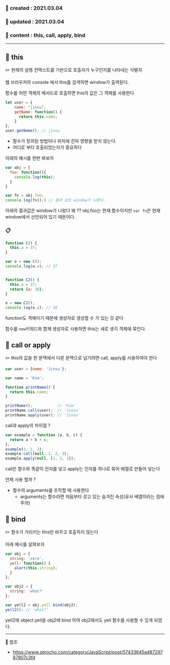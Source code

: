 ### 📅 created : 2021.03.04
### 📅 updated : 2021.03.04
### 📝 content : this, call, apply, bind

---

## 📝 this

✏️ 현재의 실행 컨텍스트를 기반으로 호출자가 누구인지를 나타내는 식별자

웹 브라우저의 console 에서 this를 검색하면 window가 출력된다.

함수를 어떤 객체의 메서드로 호출하면 this의 값은 그 객체를 사용한다

```js
let user = {
    name: "jinsu",
    getName: function() {
      return this.name;
    }
};
user.getName(); // jinsu
```

- 함수가 정의된 방법이나 위치에 전혀 영향을 받지 않는다.
- 어디로 부터 호출되었는지가 중요하다

아래의 예시를 한번 봐보자

```js
var obj = {
  foo: function(){
    console.log(this);
  }
}

var fn = obj.foo;
console.log(fn();) // 결과 값은 window가 나왔다.
```

아래의 결과값은 window가 나왔다 왜 ??
obj.foo는 현재 함수이지만 `var fn`은 현재 window에서 선언되어 있기 때문이다.
### 📋

```js
function C() {
  this.a = 37;
}

var o = new C();
console.log(o.a); // 37


function C2() {
  this.a = 37;
  return {a: 38};
}

o = new C2();
console.log(o.a); // 38
```

function도 객체이기 때문에 생성자로 생성할 수 가 있는 것 같다

함수를 `new`키워드와 함께 생성자로 사용하면 this는 새로 생긱 객체에 묶인다.

## 📝 call or apply

✏️ this의 값을 한 문맥에서 다른 문맥으로 넘기려면 call, apply를 사용하여야 한다

```js
var user = {name: 'Jinsu'};

var name = 'Kim';

function printName() {
  return this.name;  
}

printName();           // 'Kim'
printName.call(user);  // 'Jinsu'
printName.apply(user); // 'Jinsu'
```

call과 apply의 차이점 ?

```js
var example = function (a, b, c) {
  return a + b + c;
};
example(1, 2, 3);
example.call(null, 1, 2, 3);
example.apply(null, [1, 2, 3]);
```

call은 함수와 똑같이 인자를 넣고
apply는 인자를 하나로 묶어 배열로 만들어 넣는다

언제 사용 할까 ?

- 함수의 arguments를 조작할 때 사용한다
  - arguments는 함수라면 처음부터 갖고 있는 숨겨진 속성(유사 배열이라는 점에 주의)


## 📝 bind

✏️ 함수가 가리키는 this만 바꾸고 호출하지 않는다

아래 예시를 살펴보자
```js
var obj = {
  string: 'zero',
  yell: function() {
    alert(this.string);
  }
};

var obj2 = {
  string: 'what?'
};

var yell2 = obj.yell.bind(obj2);
yell2(); // 'what?'
```

yell2에 object.yell을 obj2에 bind 하여 obj2에서도 yell 함수를 사용할 수 있게 되었다.

---

📰 참조

- https://www.zerocho.com/category/JavaScript/post/57433645a48729787807c3fd
